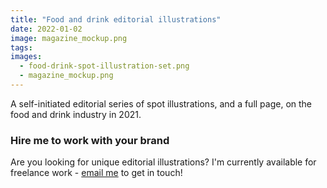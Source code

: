 ```yaml
---
title: "Food and drink editorial illustrations"
date: 2022-01-02
image: magazine_mockup.png
tags:
images:
  - food-drink-spot-illustration-set.png
  - magazine_mockup.png
---
```


A self-initiated editorial series of spot illustrations, and a full page, on the food and drink industry in 2021.

### Hire me to work with your brand
Are you looking for unique editorial illustrations? I'm currently available for freelance work - [email me](mailto:vicky.hughes@hotmail.com) to get in touch!
